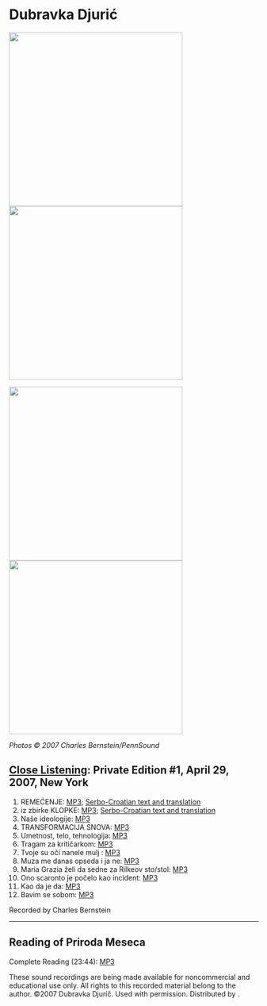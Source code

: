 Dubravka Djurić
===============

<img src="images/portraits/Djuric-Dubravka_Ch-Bernstein_NYC_4-29-07_R1.jpg" width="350" /><img src="images/portraits/Djuric-Dubravka_Ch-Bernstein_NYC_4-29-07_R2.jpg" width="350" />

<img src="images/portraits/Djuric-Dubravka_Ch-Bernstein_NYC_4-29-07_R3.jpg" width="350" /><img src="images/portraits/Djuric-Dubravka_Ch-Bernstein_NYC_4-29-07_R4.jpg" width="350" />

*Photos © 2007 Charles Bernstein/PennSound*

[Close Listening](http://writing.upenn.edu/pennsound/x/Close-Listening.php): Private Edition \#1, April 29, 2007, New York
--------------------------------------------------------------------------------------------------------------------------

1.  REMEĆENJE: [MP3](http://media.sas.upenn.edu/pennsound/authors/Djuric/2007/Djuric-Dubravka_01_Remecenje_NYC-4-29-09.mp3); [Serbo-Croatian text and translation](http://www.writing.upenn.edu/library/Djuric-Dubravka_poems.html)
2.  iz zbirke KLOPKE: [MP3](http://media.sas.upenn.edu/pennsound/authors/Djuric/2007/Djuric-Dubravka_02_Klopke_NYC_4-29-09.mp3); [Serbo-Croatian text and translation](http://www.writing.upenn.edu/library/Djuric-Dubravka_poems.html)
3.  Naše ideologije: [MP3](http://media.sas.upenn.edu/pennsound/authors/Djuric/2007/Djuric-Dubravka_03_Nase-ideologije_NYC_4-29-09.mp3)
4.  TRANSFORMACIJA SNOVA: [MP3](http://media.sas.upenn.edu/pennsound/authors/Djuric/2007/Djuric-Dubravka_04_Transformacija-snova_NYC_4-29-09.mp3)
5.  Umetnost, telo, tehnologija: [MP3](http://media.sas.upenn.edu/pennsound/authors/Djuric/2007/Djuric-Dubravka_05_Umetnost-telo-tehnologija_NYC_4-29-09.mp3)
6.  Tragam za kritičarkom: [MP3](http://media.sas.upenn.edu/pennsound/authors/Djuric/2007/Djuric-Dubravka_06_tragam-za-kriticarkom_NYC_4-29-09.mp3)
7.  Tvoje su oči nanele mulj : [MP3](http://media.sas.upenn.edu/pennsound/authors/Djuric/2007/Djuric-Dubravka_07_Tvoje_NYC_4-29-09.mp3)
8.  Muza me danas opseda i ja ne: [MP3](http://media.sas.upenn.edu/pennsound/authors/Djuric/2007/Djuric-Dubravka_08_Muza_NYC_4-29-09.mp3)
9.  Maria Grazia želi da sedne za Rilkeov sto/stol: [MP3](http://media.sas.upenn.edu/pennsound/authors/Djuric/2007/Djuric-Dubravka_09_Maria-Grazia_NYC_4-29-09.mp3)
10. Ono scaronto je počelo kao incident: [MP3](http://media.sas.upenn.edu/pennsound/authors/Djuric/2007/Djuric-Dubravka_10_Ono-sto_NYC_4-29-09.mp3)
11. Kao da je da: [MP3](http://media.sas.upenn.edu/pennsound/authors/Djuric/2007/Djuric-Dubravka_11_Kao-da-je-da_NYC_4-29-09.mp3)
12. Bavim se sobom: [MP3](http://media.sas.upenn.edu/pennsound/authors/Djuric/2007/Djuric-Dubravka_12_Bavim-se-sobom_NYC-4-29-09.mp3)

Recorded by Charles Bernstein

------------------------------------------------------------------------


Reading of <span class="title">Priroda Meseca</span>
----------------------------------------------------

Complete Reading (23:44): [MP3](http://media.sas.upenn.edu/pennsound/authors/Djuric/Djuric-Dubravka_Complete-Reading_Priroda-Meseca.mp3)

These sound recordings are being made available for noncommercial and educational use only. All rights to this recorded material belong to the author. ©2007 Dubravka Djurič. Used with permission. Distributed by .
